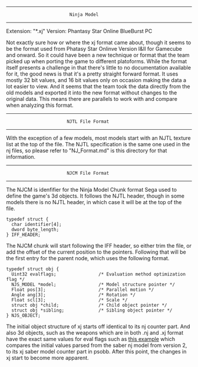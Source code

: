 --------------------------------------------------------------------------------
                            Ninja Model
--------------------------------------------------------------------------------

Extension: "*.xj"
Version: Phantasy Star Online BlueBurst PC

Not exactly sure how or where the xj format came about, though it seems to be
the format used from Phatasy Star Onlinve Version I&II for Gamecube and onward.
So it could have been a new technique or format that the team picked up when
porting the game to different platoforms. While the format itself presents a
challenge in that there's little to no documentation available for it, the good
news is that it's a pretty straight forward format. It uses mostly 32 bit values,
and 16 bit values only on occasion making the data a lot easier to view. And it
seems that the team took the data directly from the old models and exported it
into the new format without changes to the original data. This means there are
parallels to work with and compare when analyzing this format.

--------------------------------------------------------------------------------
                           NJTL File Format
--------------------------------------------------------------------------------

With the exception of a few models, most models start with an NJTL texture list
at the top of the file. The NJTL specification is the same one used in the nj
files, so please refer to "NJ_Format.md" is this directory for that information.

--------------------------------------------------------------------------------
                           NJCM File Format
--------------------------------------------------------------------------------

The NJCM is idenfifier for the Ninja Model Chunk format Sega used to define the
game's 3d objects. It follows the NJTL header, though in some models there is
no NJTL header, in which case it will be at the top of the file.

```
typedef struct {
  char identifier[4];
  dword byte_length;
} IFF_HEADER;
```

The NJCM chunk will start following the IFF header, so either trim the file,
or add the offset of the current position to the pointers. Following that
will be the first entry for the parent node, which uses the following format.

```
typedef struct obj {
  Uint32 evalflags;                /* Evaluation method optimization flag */
  NJS_MODEL *model;                /* Model structure pointer */
  Float pos[3];                    /* Parallel motion */
  Angle ang[3];                    /* Rotation */
  Float scl[3];                    /* Scale */
  struct obj *child;               /* Child object pointer */
  struct obj *sibling;             /* Sibling object pointer */
} NJS_OBJECT;
```

The initial object structure of xj starts off identical to its nj counter part.
And also 3d objects, such as the weapons which are in both .nj and .xj format
have the exact same values for eval flags such as [this example](http://pastebin.com/kM89aUFj)
which compares the initial values parsed from the saber nj model from version 2,
to its xj saber model counter part in psobb. After this point, the changes in xj
start to become more apparent.

